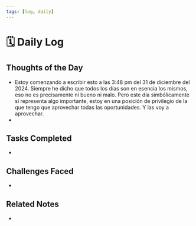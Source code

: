```yaml
---
tags: [log, daily]
---
```


# 🗓️ Daily Log 

## Thoughts of the Day
- Estoy comenzando a escribir esto a las 3:48 pm del 31 de diciembre del 2024. Siempre he dicho que todos los días son en esencia los mismos, eso no es precisamente ni bueno ni malo. Pero este día simbólicamente sí representa algo importante, estoy en una posición de privilegio de la que tengo que aprovechar todas las oportunidades. Y las voy a aprovechar.
- 

## Tasks Completed
- 

## Challenges Faced
- 

## Related Notes
- 